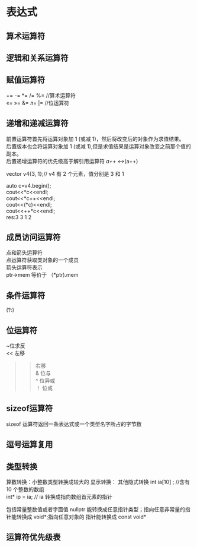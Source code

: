 # 表达式

## 算术运算符
## 逻辑和关系运算符
## 赋值运算符

+= -= *= /= %= //算术运算符<br>
«= »= &= л= |= //位运算符<br>

## 递增和递减运算符
前置运算符首先将运算对象加 1 (或减 1)，然后将改变后的对象作为求值结果。<br>
后置版本也会将运算对象加 1 (或减 1),但是求值结果是运算对象改变之前那个值的副本。<br>
后置递增运算符的优先级高于解引用运算符
*a++ <->*(a++)

vector<int> v4{3, 1};// v4 有 2 个元素，值分别是 3 和 1
  
  auto c=v4.begin();<br>
  cout<<*c<<endl;<br>
  cout<<*c++<<endl;<br>
  cout<<(*c)<<endl;<br>
  cout<<++*c<<endl;<br>
  res:3 3 1 2<br>
## 成员访问运算符
点和箭头运算符<br>
点运算符获取类对象的一个成员<br>
箭头运算符表示<br>
ptr->mem 等价于 （*ptr).mem
## 条件运算符
(?:)
## 位运算符
~位求反<br>
<< 左移<br>
>> 右移<br>
&  位与<br>
^  位异或<br>
！ 位或<br>
## sizeof运算符
sizeof 运算符返回一条表达式或一个类型名字所占的字节数
## 逗号运算复用
## 类型转换
算数转换：小整数类型转换成较大的
显示转换：
其他隐式转换
int ia[10] ; //含有 10 个整数的数组<br>
int* ip = ia; // ia 转换成指向数组首元素的指针<br>

包括常量整数值或者字面值
nullptr 能转换成任意指针类型；指向任意非常量的指针能转换成 void*;指向任意对象的
指针能转换成 const void*
## 运算符优先级表
